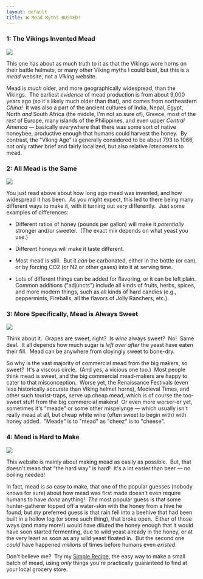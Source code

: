 ```yaml
---
layout: default
title: ❌ Mead Myths BUSTED!
---
```


### 1: The Vikings Invented Mead

<img src="https://media.tenor.com/Esnivytui0IAAAAC/haha-no-sorry-not-sorry.gif"
 class="centered">

This one has about as much truth to it as that the Vikings
wore horns on their battle helmets,
or many other Viking myths I could bust,
but this is a _mead_ website, not a _Viking_ website.

Mead is _much_ older,
and more geographically widespread,
than the Vikings.&nbsp;
The earliest _evidence_ of mead production
is from about 9,000 years ago
(so it's likely much older than that),
and comes from northeastern _China!_&nbsp;
It was also a part of the ancient cultures of
India, Nepal, Egypt,
North _and_ South Africa
(the middle, I'm not so sure of),
Greece, most of the _rest_ of Europe,
many islands of the Philippines,
and even upper _Central America_ &mdash;
basically everywhere that there was some sort of native honeybee,
productive enough that humans could harvest the honey.&nbsp;
By contrast, the "Viking Age" is generally considered to be
about 793 to 1066,
not only rather brief and fairly localized,
but also relative _latecomers_ to mead.

### 2: All Mead is the Same

<img src="https://media.tenor.com/j9Dw5AzdADgAAAAC/hahaha-no.gif"
 class="centered">

You just read above about how long ago mead was invented,
and how widespread it has been.&nbsp;
As you might expect, this led to there being many different ways to make it,
with it turning out very differently.&nbsp;
Just some examples of differences:

- Different ratios of honey
(pounds per gallon)
will make it _potentially_ stronger and/or sweeter.&nbsp;
(The exact mix depends on what yeast you use.)

- Different honeys will make it taste different.

- Most mead is still.&nbsp;
But it _can_ be carbonated,
either in the bottle (or can),
or by forcing CO2 (or N2 or other gases) into it at serving time.&nbsp;

- Lots of different things can be added for flavoring,
or it can be left plain.&nbsp;
Common additions ("adjuncts") include
all kinds of fruits, herbs, spices,
and more modern things,
such as all kinds of hard candies
(e.g., peppermints, Fireballs, all the flavors of Jolly Ranchers, etc.).

### 3: More Specifically, Mead is Always Sweet

<img src="https://media.tenor.com/HvkZ3yLxjrIAAAAC/haha-no-how-about-no.gif"
 class="centered">

Think about it.&nbsp;
Grapes are sweet, right?&nbsp;
Is _wine_ always sweet?&nbsp;
No!&nbsp;
Same deal.&nbsp;
It all depends how much sugar is _left over after_
the yeast have eaten their fill.&nbsp;
Mead can be anywhere from cloyingly sweet to bone-dry.

So why is
the vast majority of
commercial mead from the big makers,
so sweet?&nbsp;
It's a viscous circle.&nbsp;
(And yes, a vicious one too.)&nbsp;
Most people think mead is sweet,
and the big commercial mead-makers
are happy to cater to that misconception.&nbsp;
Worse yet, the
Renaissance Festivals
(even less historically accurate than Viking helmet horns),
Medieval Times,
and other such tourist-traps,
serve up cheap mead,
which is of course the too-sweet stuff from the big commercial makers!&nbsp;
Or even more worser-er yet,
sometimes it's "meade" or some other mispelynge &mdash;
which usually isn't really mead at all,
but cheap white wine (often sweet to begin with) with honey added.&nbsp;
"Meade" is to "mead" as "cheez" is to "cheese".

### 4: Mead is Hard to Make

<img src="https://media.tenor.com/2iOZUarf4xkAAAAd/jane-the-virgin-jane-villanueva.gif"
 class="centered">

This website is mainly about making mead as easily as possible.&nbsp;
But, that doesn't mean that "the hard way" is hard!&nbsp;
It's a lot easier than beer &mdash;
no boiling needed!

In fact, mead is _so_ easy to make,
that one of the popular guesses
(nobody knows for sure)
about how mead was first made
doesn't even require humans to have _done_ anything!&nbsp;
_The_ most popular guess is that
some hunter-gatherer topped off a water-skin
with the honey from a hive he found,
but _my_ preferred guess is that
rain fell into a beehive
that had been built in
a hollow log (or some such thing),
that broke open.&nbsp;
Either of those ways
(and many more!)
would have diluted the honey enough that
it would have soon started fermenting,
due to wild yeast already in the honey,
or at the very least as soon as any wild yeast floated in.&nbsp;
But the second one _could_ have happened
_millions_ of times before humans even _existed_.

Don't believe me?&nbsp;
Try my [Simple Recipe](simple_recipe),
the easy way to make a small batch of mead,
using _only_ things you're practically guaranteed to find
at your local grocery store.

